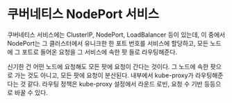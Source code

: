 # 쿠버네티스 NodePort 서비스

쿠버네티스 서비스에는 ClusterIP, NodePort, LoadBalancer 등이 있는데, 이 중에서
NodePort는 그 클러스터에서 유니크한 한 포트 번호를 서비스에 할당하고, 모든 노드에
그 포트로 들어온 요청을 그 서비스에 속한 팟 들로 라우팅해준다.

신기한 건 어떤 노드에 요청해도 모든 팟에 요청이 간다는 것이다. 그 노드에 속한
팟으로 가는 것도 아니고, 모든 팟에 요청이 분산된다. 내부에서 kube-proxy가 라우팅해준다는
것 같다. 라우팅 정책은 kube-proxy 설정에서 라운드 로빈, 요청 수 기반 등등으로
바꿀 수 있다.
